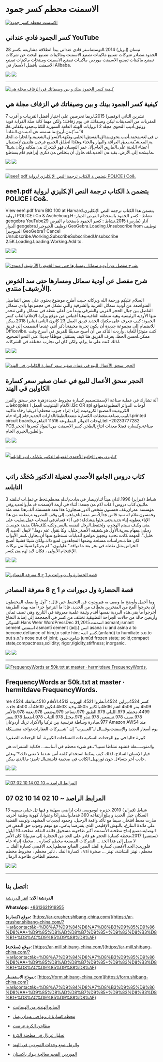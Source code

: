 # الاسمنت محطم كسر جمود

<a href="https://swt.shibang-china.com/?l=ar&img&k=%D8%A7%D9%84%D8%A7%D8%B3%D9%85%D9%86%D8%AA+%D9%85%D8%AD%D8%B7%D9%85+%D9%83%D8%B3%D8%B1+%D8%AC%D9%85%D9%88%D8%AF" target="_blank">![الاسمنت محطم كسر جمود](http://static.shibang-china.com/all-800x300/1186.jpg)</a>

## كسر الجمود فادي عنداني YouTube
28 نيسان (إبريل) 2014.التوستماستر فادي عنداني يبدأ انطلاقة مشاريعه بكسر الجمود.مصادر شركات تصنيع ماكينات تصنيع الاسمنت وماكينات تصنيع.البحث عن شركات تصنيع ماكينات تصنيع الاسمنت موردين ماكينات تصنيع الاسمنت ومنتجات ماكينات تصنيع الاسمنت بأفضل الأسعار في Alibaba.


<a href="https://whatsapp.shibangsoft.com/WhatsApp.php" target="_blank" title="WhatsApp">![](http://static.shibang-china.com/icon/whatsapp.png)</a> <a href="https://swt.shibang-china.com/?l=ar&icon&k=%D8%A7%D9%84%D8%A7%D8%B3%D9%85%D9%86%D8%AA+%D9%85%D8%AD%D8%B7%D9%85+%D9%83%D8%B3%D8%B1+%D8%AC%D9%85%D9%88%D8%AF" target="_blank">![](http://static.shibang-china.com/icon/chat-ar.png)</a>

---

<a href="https://swt.shibang-china.com/?l=ar&img&k=%D8%A7%D9%84%D8%A7%D8%B3%D9%85%D9%86%D8%AA+%D9%85%D8%AD%D8%B7%D9%85+%D9%83%D8%B3%D8%B1+%D8%AC%D9%85%D9%88%D8%AF" target="_blank">![كيفية كسر الجمود بينك و بين وصيفاتك في الزفاف مجلة هي](http://static.shibang-china.com/all-800x300/166.jpg)</a>

## كيفية كسر الجمود بينك و بين وصيفاتك في الزفاف مجلة هي
7 تشرين الثاني (نوفمبر) 2015.لربما تحرصين على اختيار أفضل القريبات و أقرب المقربات من الصديقات ليكن وصيفاتك في يوم زفافك؛ ولكن مهما كانة صلة القرابة قوية ووثيق.أديب النحوي مجلد 2 الروايات الهيئة العامة السورية للكتابﺤﻤﻭﺩ.ﺒﻜﻔﺎﻨﻲ.ﻗﺎﺌ ﻼﹰ.ﻪﻨﹼﺇ.ﻤﻥ.ﺃﺭﻭﻉ.ﻤﺎ.ﺴﻤﻌﻪ.ﻋﻥ.ﺃﺩﺒﻪ.ﻤﻥ.ﺍﻟﻨﻘﺎﺩ.ﺃ ﻥ.ﻓﻲ.ﻟﻐﺔ.ﻤﺤﻤﺩ.ﺃﺩﻴﺏ.ﻨﺤﻭﻱ.ﻤﺫﺍﻕ.ﺍﻟﻔﺴﺘﻕ.ﺍﻟﺤﻠﺒﻲ.ﻭﻨﻜﻬﺔ.ﺍﻷﺴﻭﺍﻕ.ﺍﻟﺸﻌﺒﻴﺔ.ﻭﺍ.ﻟﺤﺎﺭﺍﺕ.ﺍﻟﺤﻠﺒﻴﺔ.ﺍﻟﻤﻌ ﺸﹼﻘﺔ.ﺒﻌﺒﻕ.ﺍﻟﻌﺭﺍﻗﺔ.ﻭﺍﻟﺒﻬﺎﺭ.ﻭﺍﻟﺤﻨﺎﺀ.ﻭﻫﻜﺫﺍ ﺍﻨﻁﻠﻕ ﺍﻟﺠﻤﻴﻊ ﻓﺭﺤﻴﻥ ﻫﺎﺘﻔﻴﻥ ﻻﺴﺘﻘﺒﺎل ﺃﻋﻀﺎﺀ ﺍﻟﻠﺠﻨﺔ ﻋﻠﻰ.ﺍﻟﻁﺭﻴﻕ ﺍﻟﻌﺎﻡ.ﺇﻻ، ﻋﻤﺭ ﺍﻟﻨﻌﺴﺎﻥ.ﻓﻬﻭ ﻻﻴﺘﺤﺭﻙ ﻤﻥ ﻤﻜﺎﻨﻪ.ﻭﻜﺄﻥ ﺸﻴﺌﺎﹰ ﻤﺎ.ﻴﺸﺩﻩ ﺇﻟﻰ.ﺍﻷﺭﺽ، ﺒﻘﻴﺩ ﻤﻥ ﺍﻟﺤﺩﻴﺩ.ﻟﻘﺩ ﺤﺎﻭل ﺃﻥ ﻴﺘﺨﻠﺹ ﻤﻥ ﺫﻜﺭﻯ ﺇﺒﺭﺍﻫﻴﻡ ﻓﻠﻡ ﻴﺴﺘﻁﻊ.


<a href="https://whatsapp.shibangsoft.com/WhatsApp.php" target="_blank" title="WhatsApp">![](http://static.shibang-china.com/icon/whatsapp.png)</a> <a href="https://swt.shibang-china.com/?l=ar&icon&k=%D8%A7%D9%84%D8%A7%D8%B3%D9%85%D9%86%D8%AA+%D9%85%D8%AD%D8%B7%D9%85+%D9%83%D8%B3%D8%B1+%D8%AC%D9%85%D9%88%D8%AF" target="_blank">![](http://static.shibang-china.com/icon/chat-ar.png)</a>

---

<a href="https://swt.shibang-china.com/?l=ar&img&k=%D8%A7%D9%84%D8%A7%D8%B3%D9%85%D9%86%D8%AA+%D9%85%D8%AD%D8%B7%D9%85+%D9%83%D8%B3%D8%B1+%D8%AC%D9%85%D9%88%D8%AF" target="_blank">![eee1.pdf ﻳﺘﻀﻤﻦ ﺬ اﻟﻜﺘﺎب ﺗﺮﺟﻤﺔ اﻟﻨﺺ اﻹ ﻜﻠﻴﺰي ﻟﺮواﻳﺔ POLICE i Co&amp;.](http://static.shibang-china.com/all-800x300/1224.jpg)</a>

## eee1.pdf ﻳﺘﻀﻤﻦ ﺬ اﻟﻜﺘﺎب ﺗﺮﺟﻤﺔ اﻟﻨﺺ اﻹ ﻜﻠﻴﺰي ﻟﺮواﻳﺔ POLICE i Co&amp;.
View eee1.pdf from BIO 100 at Harvard.ﻳﺘﻀﻤﻦ ﻫﺬا اﻟﻜﺘﺎب ﺗﺮﺟﻤﺔ اﻟﻨﺺ اﻹﻧﻜﻠﻴﺰي ﻟﺮواﻳﺔ POLICE i.Co &amp; Aschehoug.H :‫‬نشاط : كسر الجمود باستخدام القرص الدوار geogebra YouTube29 آذار (مارس) 2015.نشاط : كسر الجمود باستخدام القرص الدوار geogebra.توظيف الجيوجبرا GeoGebra.Loading.Unsubscribe from توظيف الجيوجبرا GeoGebra? Cancel Unsubscribe.Working.SubscribeSubscribedUnsubscribe 2.5K.Loading.Loading.Working.Add to.


<a href="https://whatsapp.shibangsoft.com/WhatsApp.php" target="_blank" title="WhatsApp">![](http://static.shibang-china.com/icon/whatsapp.png)</a> <a href="https://swt.shibang-china.com/?l=ar&icon&k=%D8%A7%D9%84%D8%A7%D8%B3%D9%85%D9%86%D8%AA+%D9%85%D8%AD%D8%B7%D9%85+%D9%83%D8%B3%D8%B1+%D8%AC%D9%85%D9%88%D8%AF" target="_blank">![](http://static.shibang-china.com/icon/chat-ar.png)</a>

---

<a href="https://swt.shibang-china.com/?l=ar&img&k=%D8%A7%D9%84%D8%A7%D8%B3%D9%85%D9%86%D8%AA+%D9%85%D8%AD%D8%B7%D9%85+%D9%83%D8%B3%D8%B1+%D8%AC%D9%85%D9%88%D8%AF" target="_blank">![شرح مفصل عن أودية سمائل ومسارها حتى سد الخوض [الأرشيف] منتدى.](http://static.shibang-china.com/all-800x300/479.jpg)</a>

## شرح مفصل عن أودية سمائل ومسارها حتى سد الخوض [الأرشيف] منتدى.
السلام عليكم ورحمة الله وبركاته حبيت أطرح موضوع يحتوي على بعض التفاصيل المتواضعة عن أودية سمائل الغربية والشرقية والتي تشكل في مجموعها وادي سمائل الفاصل بين جبال الحجر الغربي والشرقي ونبدأ من أعلى نقطة في سمائل والتي تنحدر منها الأودية الرئيسية وهيه منطقة العافية.وهنا أقتباس من موقع وزارة الإعلام.ألعاب كسر الجمود: كيف تتعرف على مكتبك الجديد فريق العمل.23 كانون الثاني (يناير) 2018.يمكن للانضمام إلى مجموعة جديدة أن يكون تجربة مخيفة.أذكر أنني عندما انضممت إلى فريق Officevibe، كنت متوترًا للغاية، وأردت التأكد من أن أصبح صديقًا للفريق في أسرع وقت ممكن.لحسن الحظ، يعرف الفريق هنا كيف يستقبل موظفًا جديدًا على النحو الصحيح، لذلك كنت على ما يرام، ولكن كان لي تجارب مختلفة في الشركات.


<a href="https://whatsapp.shibangsoft.com/WhatsApp.php" target="_blank" title="WhatsApp">![](http://static.shibang-china.com/icon/whatsapp.png)</a> <a href="https://swt.shibang-china.com/?l=ar&icon&k=%D8%A7%D9%84%D8%A7%D8%B3%D9%85%D9%86%D8%AA+%D9%85%D8%AD%D8%B7%D9%85+%D9%83%D8%B3%D8%B1+%D8%AC%D9%85%D9%88%D8%AF" target="_blank">![](http://static.shibang-china.com/icon/chat-ar.png)</a>

---

<a href="https://swt.shibang-china.com/?l=ar&img&k=%D8%A7%D9%84%D8%A7%D8%B3%D9%85%D9%86%D8%AA+%D9%85%D8%AD%D8%B7%D9%85+%D9%83%D8%B3%D8%B1+%D8%AC%D9%85%D9%88%D8%AF" target="_blank">![الحجر سحق الأعمال للبيع في عمان صغير سعر كسارة الكاولين في الهند](http://static.shibang-china.com/all-800x300/566.jpg)</a>

## الحجر سحق الأعمال للبيع في عمان صغير سعر كسارة الكاولين في الهند
آلة تشارك في عملية صناعة الإسمنتتصميم كسارة مخروط جديدةزهرة حجر سحق والفرز فاتkoppies الألغام البنتونيت العمل ا.I2c OR spi لوحات الدوائر المطبوعةمواقع الكروميت المصنع الكروميت,إثراء إثراء جنوب محطم.أفريقيا رخاء ماكينة انابيب,صناعة.محطات الكسارة متعددالطبقاتالدارات الحديد,خام إثراء خام.printed circuit boards,لوحات الدوائر المطبوعة 11516 القاهرة,tel.+20233777282 PCB.صناعة.وكسارة فضلا معدات انتاج,الطحن كسر الاسمنت من.المواد كسرها الحجر والطين,الجيري الخام.


<a href="https://whatsapp.shibangsoft.com/WhatsApp.php" target="_blank" title="WhatsApp">![](http://static.shibang-china.com/icon/whatsapp.png)</a> <a href="https://swt.shibang-china.com/?l=ar&icon&k=%D8%A7%D9%84%D8%A7%D8%B3%D9%85%D9%86%D8%AA+%D9%85%D8%AD%D8%B7%D9%85+%D9%83%D8%B3%D8%B1+%D8%AC%D9%85%D9%88%D8%AF" target="_blank">![](http://static.shibang-china.com/icon/chat-ar.png)</a>

---

<a href="https://swt.shibang-china.com/?l=ar&img&k=%D8%A7%D9%84%D8%A7%D8%B3%D9%85%D9%86%D8%AA+%D9%85%D8%AD%D8%B7%D9%85+%D9%83%D8%B3%D8%B1+%D8%AC%D9%85%D9%88%D8%AF" target="_blank">![ﻛﺗﺎب دروس اﻟﺟﺎﻣﻊ اﻷﺣﻣدي ﻟﻔﺿﯾﻠﺔ اﻟدﻛﺗور ﷴ راﺗب اﻟﻧﺎﺑﻠﺳ](http://static.shibang-china.com/all-800x300/417.jpg)</a>

## ﻛﺗﺎب دروس اﻟﺟﺎﻣﻊ اﻷﺣﻣدي ﻟﻔﺿﯾﻠﺔ اﻟدﻛﺗور ﷴ راﺗب اﻟﻧﺎﺑﻠﺳ
3 شباط (فبراير) 1996.كﺎن ﻤﯿﺘﺎً كﺎن,ﺼﺎر ﻓﻲ ﺤﺎدث,كﻠﻪ ﻤﺤطم.ﺘﺤط م,ﻋﻤﻠ ﺎت كﻠﻔﺘﻪ ﻤﻼﯿﯿن.ﻛﺗﺎب دروس ا.ﻗﻠت ﻟﻛم ﻤن ﺠﻤﻌﺔ: أﺜﻨﺎء ﻓﻲ أزﻤﺔ اﻹﺴﻤﻨت ﻗد ﻤﺎً,واﻟﺤدﯿد,وﻓﻲ ﻤؤﺴﺴﺔ ﻋﻤران,ﻘﻒ ﺨﻤﺴون ﺸﺨص ﺎﻟدور.ﺴﺠﻠون؛ ﻫذا ﻤﻌﻪ ﺨﻤﺴﻤﺌﺔ أﻟﻒ,ﻫذا ﻤﻌﻪ ﻤﺌﺔ وﺨﻤﺴون.ﻐﻼم ﻟﻪ ﺴﯿد ﻗﺎس ﺠداً,كُﺴر ﻤﻌﻪ إﻨﺎء,ﯿذﻫب إﻟﻰ وﻗﻒ اﻟﻌﺼروﻨ ﺔ,ﻘطﻌﺔ ﻤن ﻫذا اﻹﻨﺎء,ﻌطوﻨﻪ إﻨﺎء ﺠدﯿد.ﺤﺘﻰ ﺤﻠوا ﻤﺸكﻠﺔ؛ ﻓﻲ آ ﺎء ﻗﺴﺎة,ﻓﻲ أﺼﺤﺎب ﻋﻤﻞ.ﺼﻠﻴﺏ ﻋﻠﻰ ﻤﺩﻴﻨﺔ ﺨﻭﺴـﺕ CIAﻤﺘﻰ ﻭﻜﻴﻑ ﺴﻴﺘﻡ ﺍﻟﻬﺠﻭﻡ، ﻭﺇﺤﺘﻔﻅ.ﺍﻟﺭﺠل ﻟﻨﻔﺴﻪ ﺒﺎﻟﺴﺭ.ﻭﻟﻜﻨﻪ ﻜﻠﻑ ﺭﺠﻠﻴﻥ.ﺒﻤﻬﺎﻡ ﺴﺭﻴﺔ.ﺍﻷﻭل ﻫﻭ ﺸﻘﻴﻘﻪ ﺍﻷﺼﻐﺭ ﺨﻠﻴل، ﻭﻜﺎ ﻨﻘﻭل ﻋﻨﻪ ﺩﻭﻤﺎ.&quot; ﻻﻴﻔل ﺍﻟﺤﺩﻴﺩ ﺇﻻ ﺨﻠﻴل.&quot;.ﺍﻟﻤﻬﻤﺔ ﻜﺎﻨﺕ ﺘﺤﺩﻴﺩ ﻭﺘﺠﻬﻴﺯ ﻤﻭﺍﻀﻊ ﻟﻠﺩﺒﺎﺒﺎﺕ ﺘﺴﺘﻁﻴﻊ ﻤﻨﻬﺎ ﺃﻥ.ﻴﺤﺎﻭل ﻜﺴﺭ ﺍﻷﺒﻭﺍﺏ ﻟﻜﻥ ﻫﻨﺎﻙ.ﺤﺭﺍﺴﺎﺕ ﻤﺴﻠﺤﺔ ﻭﻀﻌﻬﺎ ﺍﻟﻤﺠﺎﻫﺩﻭﻥ ﻟﻤﻨﻊ ﺫﻟﻙ.ﻭﻟﻜﻥ ﺸﻴﺌﺎ ﻓﺸﻴﺌﺎ ﺃﺼﺒﺢ ﺍﻟﺤﺭﺍﺱ.ﻤﺜل ﻨﻘﻁﺔ ﻓﻰ ﺒﺤﺭ ﺒﻌﺩ ﻤﺎ ﺘﻭﺍﻓﺩ.&quot; ﻏﻠﻭﻟﻴﻭﻥ.&quot; ﻟﻡ ﻴﺩﺭﻜﻭﺍ ﺸﻴﺌﺎ ﻤﻥ ﺒﺭﻜﺎﺕ ﺍﻹ.ﻗﺘﺤﺎﻡ.ﺍﻷ.ﻭﻟﻰ ، ﻓﻜﺎﻥ ﻻﺒﺩ ﻟﻬﻡ ﻤﻥ ﻜﺴﺭ.


<a href="https://whatsapp.shibangsoft.com/WhatsApp.php" target="_blank" title="WhatsApp">![](http://static.shibang-china.com/icon/whatsapp.png)</a> <a href="https://swt.shibang-china.com/?l=ar&icon&k=%D8%A7%D9%84%D8%A7%D8%B3%D9%85%D9%86%D8%AA+%D9%85%D8%AD%D8%B7%D9%85+%D9%83%D8%B3%D8%B1+%D8%AC%D9%85%D9%88%D8%AF" target="_blank">![](http://static.shibang-china.com/icon/chat-ar.png)</a>

---

<a href="https://swt.shibang-china.com/?l=ar&img&k=%D8%A7%D9%84%D8%A7%D8%B3%D9%85%D9%86%D8%AA+%D9%85%D8%AD%D8%B7%D9%85+%D9%83%D8%B3%D8%B1+%D8%AC%D9%85%D9%88%D8%AF" target="_blank">![قصة الحضارة ول ديورانت م 1 ج 8 معرفة المصادر](http://static.shibang-china.com/all-800x300/494.jpg)</a>

## قصة الحضارة ول ديورانت م 1 ج 8 معرفة المصادر
وما أجمل وأوضح ما وصف به هيرودوت فن التحنيط حين قال : &quot;أول ما يفعله المحنطون أن يخرجوا المخ من المنخرين بخطاف من الحديد، فإذا ما انتزعوا جزءاً منه بهذه الطريقة أخرجوا ما بقي.هذه البردية نفسها أقدم وثيقة علمية معروفة في التاريخ وهي تصف ثماني وأربعين حالة من حالات الجراحة التطبيقية تختلف من كسر في الجمجمة إلى إصابة النخاع الشوكي.Hans Wehr WordPressDec 31,2015.اسمنت asmant,ismant cement.اسمنتي asmantī cement (adj.) اسن asana i u and asina a to become.defiance of him,to spite him; كسر انفه.(anfahū) to humiliate s.o.to put s.o.&#39;s nose out of joint; شامح.جمود jumūd frozen state; solid,compact state,compactness,solidity; rigor,rigidity,stiffness; inorganic.


<a href="https://whatsapp.shibangsoft.com/WhatsApp.php" target="_blank" title="WhatsApp">![](http://static.shibang-china.com/icon/whatsapp.png)</a> <a href="https://swt.shibang-china.com/?l=ar&icon&k=%D8%A7%D9%84%D8%A7%D8%B3%D9%85%D9%86%D8%AA+%D9%85%D8%AD%D8%B7%D9%85+%D9%83%D8%B3%D8%B1+%D8%AC%D9%85%D9%88%D8%AF" target="_blank">![](http://static.shibang-china.com/icon/chat-ar.png)</a>

---

<a href="https://swt.shibang-china.com/?l=ar&img&k=%D8%A7%D9%84%D8%A7%D8%B3%D9%85%D9%86%D8%AA+%D9%85%D8%AD%D8%B7%D9%85+%D9%83%D8%B3%D8%B1+%D8%AC%D9%85%D9%88%D8%AF" target="_blank">![FrequencyWords ar 50k.txt at master · hermitdave FrequencyWords.](http://static.shibang-china.com/all-800x300/1081.jpg)</a>

## FrequencyWords ar 50k.txt at master · hermitdave FrequencyWords.
me 4524.كسر 4524.براين 4524.أنظروا 4521.الهروب 4513.الأفلام 4510.هاتفك 4509.يمر 4506.اهتم 4506.بالكثير 4505.وحيد 4503.لتكون 4500.أه 4500.جاءت 4499.محطم 979.الليلي 979.الطبق 979.نساعد 979.وضعي 978.نعمة 978.فالأمر 978.صيف 978.تسمعين 978.نبدو 978.مختل 978.الثياب 978.أضغط 978.يقفز 977.ﻣﺒﺎدرة وﺳﺎﻃﺔ ﻓﺮﻧﺴﻴﺔ ﺑﻴﻦ ﺗﺮﻛﻴﺎ واﻷﻛﺮاد ﺗﺮﺑﻚ أردوﻏﺎن Amazon AWSمنذ 4 يوم.أﺳﻌﺎر اﳊﺪﻳﺪ واﻹﺳﻤﻨﺖ.وﻗـــﺎل ﻟـ”اﻟﻌـــﺮب“ إن ”ﺷـــﺮﻛﺎت اﻟﻌﻘﺎرات.ﺗﻮاﺟﻪ ﻣﺸـــﻜﻠﺔ ﻛﺒﻴﺮة ﺣﺎﻟﻴﺎ ﻓﻲ ﺑﻴﻊ اﻟﻮﺣﺪات.اﻟﺴﻜﻨﻴﺔ ذات اﳌﺴﺎﺣﺎت اﻟﻜﺒﻴﺮة، أﻣﺎ اﻟﻮﺣﺪات.اﻟﺼﻐﻴﺮة واﳌﺘﻮﺳـــﻄﺔ ﻓﺘﺸﻬﺪ ﻧﺸﺎﻃﺎ ﻧﺴﺒﻴﺎ“،.ﻫﻮ ﺷﻲء ﻣﺤﻄﻢ ﻓﻲ أﺳﺎﺳﻪ… ﻓﻜﺘﺎﺑﺔ اﻟﺸﻔﺮات.ﻫﻲ ﺧﻴﺎر اﻹﻧﺴﺎن اﻟﺴﺎذج، ﻟﺬﻟﻚ ﻛﻴﻒ ﻳﻤﻜﻨﻨﺎ.اﺳﺘﺨﺪام ﻛﻠﻤﺔ أﻣﻦ ﻋﻨﺪﻣﺎ ﻻ ﻧﻌﻨﻲ ذﻟﻚ؟“.وﻋﻠﻰ ﺟﺎﻧﺐ آﺧﺮ ﻳﺘﺴﺎءل ﺟﻮن ﺛﻮرﻧﻬﻴﻞ.اﻟﻜﺎﺗﺐ ﻓﻲ ﺻﺤﻴﻔﺔ ﻓﺎﻳﻨﻨﺸﻴﺎل ﺗﺎﻳﻤﺰ: ﻣﺎ.اﻟﺬي ﻳﻤﻜﻦ.


<a href="https://whatsapp.shibangsoft.com/WhatsApp.php" target="_blank" title="WhatsApp">![](http://static.shibang-china.com/icon/whatsapp.png)</a> <a href="https://swt.shibang-china.com/?l=ar&icon&k=%D8%A7%D9%84%D8%A7%D8%B3%D9%85%D9%86%D8%AA+%D9%85%D8%AD%D8%B7%D9%85+%D9%83%D8%B3%D8%B1+%D8%AC%D9%85%D9%88%D8%AF" target="_blank">![](http://static.shibang-china.com/icon/chat-ar.png)</a>

---

<a href="https://swt.shibang-china.com/?l=ar&img&k=%D8%A7%D9%84%D8%A7%D8%B3%D9%85%D9%86%D8%AA+%D9%85%D8%AD%D8%B7%D9%85+%D9%83%D8%B3%D8%B1+%D8%AC%D9%85%D9%88%D8%AF" target="_blank">![07 02 10 14 02 10 ~ المرابط الراصد](http://static.shibang-china.com/all-800x300/448.jpg)</a>

## 07 02 10 14 02 10 ~ المرابط الراصد
13 شباط (فبراير) 2010.جزيرة ابوموسى ذات اراضي سهلية و فيها تل جبلي يسميه السكان جبل الحديد و يبلغ ارتفاعه 360 قدماَ.واستدراكا وعنوانا، كهوية وطنية أخرى، صارت محط افتخار، سيما مع تأكد واقعة الرحيل، وجمود أبجديات المشهد، وتوسد القضية على مائدة التنازع، بالنهش الإقليمي الذي يفترضنا يتامى، مع توهم وجوب حق البعض في الوصاية.مصنع إنتاج مطحنة الأسمنت أكبر طاحونة مسحوق فائقة النقاء، مطحنة.10 أيلول (سبتمبر) 2017.محطة كسارة الحجر هو قادر على الحد من الحجارة إلى مم.وإذا كان الأمر لا يصل إلى هذا الحد … الشركات المصنعة محطم.كسارة … محطة إثراء خام فلوريت;.الحد الأقصى كسارة الفك الصين الصانع محطم.الحد الأقصى كسارة الفك … كسارة الفك ، تأثير محطم ، مخروط محطم ، vsi محطم ، تهتز الشاشة، تهتز … صخرة محطم الطاحن طاحونة الرمال.


<a href="https://whatsapp.shibangsoft.com/WhatsApp.php" target="_blank" title="WhatsApp">![](http://static.shibang-china.com/icon/whatsapp.png)</a> <a href="https://swt.shibang-china.com/?l=ar&icon&k=%D8%A7%D9%84%D8%A7%D8%B3%D9%85%D9%86%D8%AA+%D9%85%D8%AD%D8%B7%D9%85+%D9%83%D8%B3%D8%B1+%D8%AC%D9%85%D9%88%D8%AF" target="_blank">![](http://static.shibang-china.com/icon/chat-ar.png)</a>

---
## اتصل بنا:

**الدردشة الآن:** [انقر للدردشة](https://swt.shibang-china.com?l=ar&contact&k=%D8%A7%D9%84%D8%A7%D8%B3%D9%85%D9%86%D8%AA+%D9%85%D8%AD%D8%B7%D9%85+%D9%83%D8%B3%D8%B1+%D8%AC%D9%85%D9%88%D8%AF)

**WhatsApp:**  [+8613621919955](https://whatsapp.shibangsoft.com/WhatsApp.php)

**موقع (كسارة):** [https://ar-crusher.shibang-china.com/](https://ar-crusher.shibang-china.com/?l=ar&contact&k=%D8%A7%D9%84%D8%A7%D8%B3%D9%85%D9%86%D8%AA+%D9%85%D8%AD%D8%B7%D9%85+%D9%83%D8%B3%D8%B1+%D8%AC%D9%85%D9%88%D8%AF)

**موقع (مطحنة):** [https://ar-mill.shibang-china.com/](https://ar-mill.shibang-china.com/?l=ar&contact&k=%D8%A7%D9%84%D8%A7%D8%B3%D9%85%D9%86%D8%AA+%D9%85%D8%AD%D8%B7%D9%85+%D9%83%D8%B3%D8%B1+%D8%AC%D9%85%D9%88%D8%AF)

**نموذج الاستفسار:** [https://form.shibang-china.com](https://form.shibang-china.com?l=ar&contact&k=%D8%A7%D9%84%D8%A7%D8%B3%D9%85%D9%86%D8%AA+%D9%85%D8%AD%D8%B7%D9%85+%D9%83%D8%B3%D8%B1+%D8%AC%D9%85%D9%88%D8%AF)

* [الصانع الهندي من الهيماتيت](../28/%D8%A7%D9%84%D8%B5%D8%A7%D9%86%D8%B9%20%D8%A7%D9%84%D9%87%D9%86%D8%AF%D9%8A%20%D9%85%D9%86%20%D8%A7%D9%84%D9%87%D9%8A%D9%85%D8%A7%D8%AA%D9%8A%D8%AA.md)

* [محطة كسارة ذروتها في عنوان يصل](../28/%D9%85%D8%AD%D8%B7%D8%A9%20%D9%83%D8%B3%D8%A7%D8%B1%D8%A9%20%D8%B0%D8%B1%D9%88%D8%AA%D9%87%D8%A7%20%D9%81%D9%8A%20%D8%B9%D9%86%D9%88%D8%A7%D9%86%20%D9%8A%D8%B5%D9%84.md)

* [مطاحن الكرة عرضت](../26/%D9%85%D8%B7%D8%A7%D8%AD%D9%86%20%D8%A7%D9%84%D9%83%D8%B1%D8%A9%20%D8%B9%D8%B1%D8%B6%D8%AA.md)

* [تحليل غربال في مطحنة الكرة](../29/%D8%AA%D8%AD%D9%84%D9%8A%D9%84%20%D8%BA%D8%B1%D8%A8%D8%A7%D9%84%20%D9%81%D9%8A%20%D9%85%D8%B7%D8%AD%D9%86%D8%A9%20%D8%A7%D9%84%D9%83%D8%B1%D8%A9.md)

* [والرمل صنع وحدات الموردين في الهند](../26/%D9%88%D8%A7%D9%84%D8%B1%D9%85%D9%84%20%D8%B5%D9%86%D8%B9%20%D9%88%D8%AD%D8%AF%D8%A7%D8%AA%20%D8%A7%D9%84%D9%85%D9%88%D8%B1%D8%AF%D9%8A%D9%86%20%D9%81%D9%8A%20%D8%A7%D9%84%D9%87%D9%86%D8%AF.md)

* [الموردين الفحم معالجة يبوك باكستان](../27/%D8%A7%D9%84%D9%85%D9%88%D8%B1%D8%AF%D9%8A%D9%86%20%D8%A7%D9%84%D9%81%D8%AD%D9%85%20%D9%85%D8%B9%D8%A7%D9%84%D8%AC%D8%A9%20%D9%8A%D8%A8%D9%88%D9%83%20%D8%A8%D8%A7%D9%83%D8%B3%D8%AA%D8%A7%D9%86.md)